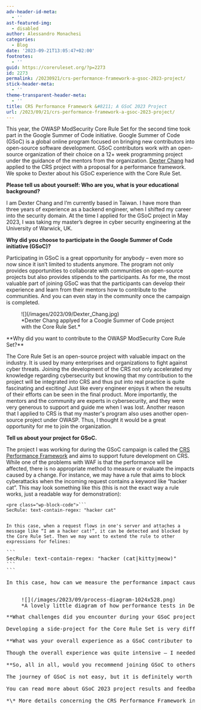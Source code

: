 ```yaml
---
adv-header-id-meta:
  - ''
ast-featured-img:
  - disabled
author: Alessandro Monachesi
categories:
  - Blog
date: '2023-09-21T13:05:47+02:00'
footnotes:
  - ''
guid: https://coreruleset.org/?p=2273
id: 2273
permalink: /20230921/crs-performance-framework-a-gsoc-2023-project/
stick-header-meta:
  - ''
theme-transparent-header-meta:
  - ''
title: CRS Performance Framework &#8211; A GSoC 2023 Project
url: /2023/09/21/crs-performance-framework-a-gsoc-2023-project/
---
```



This year, the OWASP ModSecurity Core Rule Set for the second time took part in the Google Summer of Code initiative. Google Summer of Code (GSoC) is a global online program focused on bringing new contributors into open-source software development. GSoC contributors work with an open-source organization of their choice on a 12+ week programming project under the guidance of the mentors from the organization. [Dexter Chang](https://github.com/dextermallo) had applied to the CRS project with a proposal for a performance framework. We spoke to Dexter about his GSoC experience with the Core Rule Set.

**Please tell us about yourself: Who are you, what is your educational background?**

I am Dexter Chang and I’m currently based in Taiwan. I have more than three years of experience as a backend engineer, when I shifted my career into the security domain. At the time I applied for the GSoC project in May 2023, I was taking my master’s degree in cyber security engineering at the University of Warwick, UK.

**Why did you choose to participate in the Google Summer of Code initiative (GSoC)?**

Participating in GSoC is a great opportunity for anybody – even more so now since it isn’t limited to students anymore. The program not only provides opportunities to collaborate with communities on open-source projects but also provides stipends to the participants. As for me, the most valuable part of joining GSoC was that the participants can develop their experience and learn from their mentors how to contribute to the communities. And you can even stay in the community once the campaign is completed.

<figure class="wp-block-image size-full is-resized">![](/images/2023/09/Dexter_Chang.jpg)<figcaption class="wp-element-caption">*Dexter Chang applyed for a Coogle Summer of Code project with the Core Rule Set.*</figcaption></figure>**Why did you want to contribute to the OWASP ModSecurity Core Rule Set?**

The Core Rule Set is an open-source project with valuable impact on the industry. It is used by many enterprises and organizations to fight against cyber threats. Joining the development of the CRS not only accelerated my knowledge regarding cybersecurity but knowing that my contribution to the project will be integrated into CRS and thus put into real practice is quite fascinating and exciting! Just like every engineer enjoys it when the results of their efforts can be seen in the final product. More importantly, the mentors and the community are experts in cybersecurity, and they were very generous to support and guide me when I was lost. Another reason that I applied to CRS is that my master's program also uses another open-source project under OWASP. Thus, I thought it would be a great opportunity for me to join the organization.

**Tell us about your project for GSoC.**

The project I was working for during the GSoC campaign is called the [CRS Performance Framework](https://summerofcode.withgoogle.com/programs/2023/projects/jdv2MaJR) and aims to support future development on CRS. While one of the problems with WAF is that the performance will be affected, there is no appropriate method to measure or evaluate the impacts caused by a change. For instance, we may have a rule that aims to block cyberattacks when the incoming request contains a keyword like “hacker cat”. This may look something like this (this is not the exact way a rule works, just a readable way for demonstration):

```
<pre class="wp-block-code">```
SecRule: text-contain-regex: "hacker cat"
```
```

In this case, when a request flows in one's server and attaches a message like “I am a hacker cat!”, it can be detected and blocked by the Core Rule Set. Then we may want to extend the rule to other expressions for felines:

```
<pre class="wp-block-code">```
SecRule: text-contain-regex: "hacker (cat|kitty|meow)"
```
```

In this case, how can we measure the performance impact caused by the change, especially since there are many considerable-length regexes in the project? The CRS Performance Framework aims to resolve the issue. The framework is developed to help developers testing the performance of CRS and to provide a benchmark in order to compare the performance of CRS with different versions or different configurations.\*

<figure class="wp-block-image size-large is-resized">![](/images/2023/09/process-diagram-1024x528.png)<figcaption class="wp-element-caption">*A lovely little diagram of how performance tests in Dexter Chang's performance framework work. [Work in progress](https://github.com/coreruleset/rules-performance-tests/blob/main/assets/process-diagram.png).*</figcaption></figure>**What challenges did you encounter during your GSoC project?**

Developing a side-project for the Core Rule Set is very difficult for individuals because it requires knowing many tiny pieces: How to run the services with containerization, how to interpret the rule, and so on. Specifically, preferences for evaluating performance can vary by individual. Some people may be interested in response time while some may care more about memory and CPU utilization. Nonetheless, my mentors and I discussed and successfully developed a framework that can integrate multiple packages to provide customized needs. It also benefits the future development.

**What was your overall experience as a GSoC contributer to the CRS project?**

Though the overall experience was quite intensive – I needed to manage my academic work and the open-source contribution simultaneously – the project went smoothly since my mentors and I had a weekly meeting to discuss, check, and drive the project in superior directions.

**So, all in all, would you recommend joining GSoC to others?**

The journey of GSoC is not easy, but it is definitely worth it. I would like to thank my mentors – CRS project co-leads Felipe Zipitría and Christian Folini – for their guidance and support. I would also like to thank the CRS community for their support and feedback. Though the GSoC is finished, my journey with CRS is not. I will keep on contributing to the Core Rule Set.

You can read more about GSoC 2023 project results and feedback on the [Google Open Source Blog](https://opensource.googleblog.com/2023/09/gsoc-2023-project-results-and-feedback-part-1.html).

*\* More details concerning the CRS Performance Framework including live demos can be found in the [project repository](https://github.com/coreruleset/rules-performance-tests#gsoc-2023---crs-waf-performance-testing-framework).*